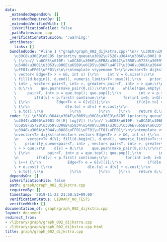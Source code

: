 ```yaml
---
data:
  _extendedDependsOn: []
  _extendedRequiredBy: []
  _extendedVerifiedWith: []
  _isVerificationFailed: false
  _pathExtension: cpp
  _verificationStatusIcon: ':warning:'
  attributes:
    links: []
  bundledCode: "#line 1 \"graph/graph_002_dijkstra.cpp\"\n// \u30C0\u30A4\u30AF\u30B9\
    \u30C8\u30E9\u6CD5 (priority_queue\u3092\u7528\u3044\u3066\u3001 O(|E| log|V|)\
    \ )\r\n// \u6CE8\u610F: \u8CA0\u306E\u8FBA\u304C\u5B58\u5728\u3059\u308B\u5834\
    \u5408\u3001\u3053\u306E\u65B9\u6CD5\u306F\u4F7F\u3048\u306A\u3044\u3088\uFF01\
    \uFF01\uFF01\uFF01\r\n\r\ntemplate <typename T>\r\nvector<T> dijkstra(vector<\
    \ vector< Edge<T> > > &G, int s) {\r\n    int V = G.size();\r\n    vector<T> d(V);\
    \ fill(d.begin(), d.end(), numeric_limits<T>::max());\r\n    priority_queue<pair<T,\
    \ int> , vector< pair<T, int> >, greater< pair<T, int> > > que;\r\n    d[s] =\
    \ 0;\r\n    que.push(make_pair(0,s));\r\n\r\n    while(!que.empty()) {\r\n   \
    \     pair<T, int> p = que.top(); que.pop();\r\n        int v = p.second;\r\n\
    \        if(d[v] < p.first) continue;\r\n        for(int i=0; i<G[v].size(); i++)\
    \ {\r\n            Edge<T> e = G[v][i];\r\n            if(d[e.to] > d[v] + e.cost)\
    \ {\r\n                d[e.to] = d[v] + e.cost;\r\n                que.push(make_pair(d[e.to],\
    \ e.to));\r\n            }\r\n        }\r\n    }\r\n    return d;\r\n}\n"
  code: "// \u30C0\u30A4\u30AF\u30B9\u30C8\u30E9\u6CD5 (priority_queue\u3092\u7528\
    \u3044\u3066\u3001 O(|E| log|V|) )\r\n// \u6CE8\u610F: \u8CA0\u306E\u8FBA\u304C\
    \u5B58\u5728\u3059\u308B\u5834\u5408\u3001\u3053\u306E\u65B9\u6CD5\u306F\u4F7F\
    \u3048\u306A\u3044\u3088\uFF01\uFF01\uFF01\uFF01\r\n\r\ntemplate <typename T>\r\
    \nvector<T> dijkstra(vector< vector< Edge<T> > > &G, int s) {\r\n    int V = G.size();\r\
    \n    vector<T> d(V); fill(d.begin(), d.end(), numeric_limits<T>::max());\r\n\
    \    priority_queue<pair<T, int> , vector< pair<T, int> >, greater< pair<T, int>\
    \ > > que;\r\n    d[s] = 0;\r\n    que.push(make_pair(0,s));\r\n\r\n    while(!que.empty())\
    \ {\r\n        pair<T, int> p = que.top(); que.pop();\r\n        int v = p.second;\r\
    \n        if(d[v] < p.first) continue;\r\n        for(int i=0; i<G[v].size();\
    \ i++) {\r\n            Edge<T> e = G[v][i];\r\n            if(d[e.to] > d[v]\
    \ + e.cost) {\r\n                d[e.to] = d[v] + e.cost;\r\n                que.push(make_pair(d[e.to],\
    \ e.to));\r\n            }\r\n        }\r\n    }\r\n    return d;\r\n}"
  dependsOn: []
  isVerificationFile: false
  path: graph/graph_002_dijkstra.cpp
  requiredBy: []
  timestamp: '2019-11-22 21:50:52+09:00'
  verificationStatus: LIBRARY_NO_TESTS
  verifiedWith: []
documentation_of: graph/graph_002_dijkstra.cpp
layout: document
redirect_from:
- /library/graph/graph_002_dijkstra.cpp
- /library/graph/graph_002_dijkstra.cpp.html
title: graph/graph_002_dijkstra.cpp
---
```

